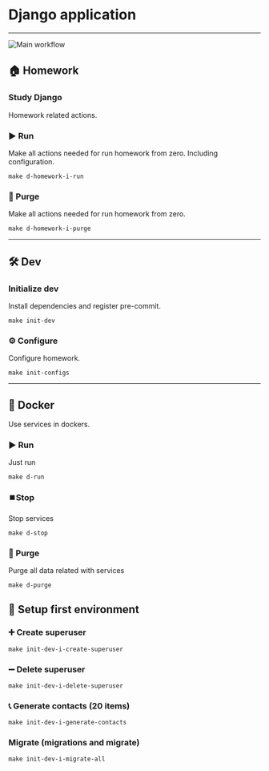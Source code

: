 # Django application

---
![Main workflow](https://github.com/hillel-i-python-pro-i-2023-06-23/homework__hlavnyi_volodymyr__django/actions/workflows/main-workflow.yml/badge.svg)

## 🏠 Homework 

### Study Django

Homework related actions.

### ▶️ Run

Make all actions needed for run homework from zero. Including configuration.

```shell
make d-homework-i-run
```

### 🚮 Purge

Make all actions needed for run homework from zero.

```shell
make d-homework-i-purge
```

---

## 🛠️ Dev

### Initialize dev

Install dependencies and register pre-commit.

```shell
make init-dev
```

### ⚙️ Configure

Configure homework.

```shell
make init-configs
```

---

## 🐳 Docker

Use services in dockers.

### ▶️ Run

Just run

```shell
make d-run
```

### ⏹️Stop

Stop services

```shell
make d-stop
```

### 🚮 Purge

Purge all data related with services

```shell
make d-purge
```

## 🧭 Setup first environment

### ➕ Create superuser

```shell
make init-dev-i-create-superuser
```

### ➖ Delete superuser

```shell
make init-dev-i-delete-superuser
```

### 📞 Generate contacts (20 items)

```shell
make init-dev-i-generate-contacts
```

### Migrate (migrations and migrate)

```shell
make init-dev-i-migrate-all
```

